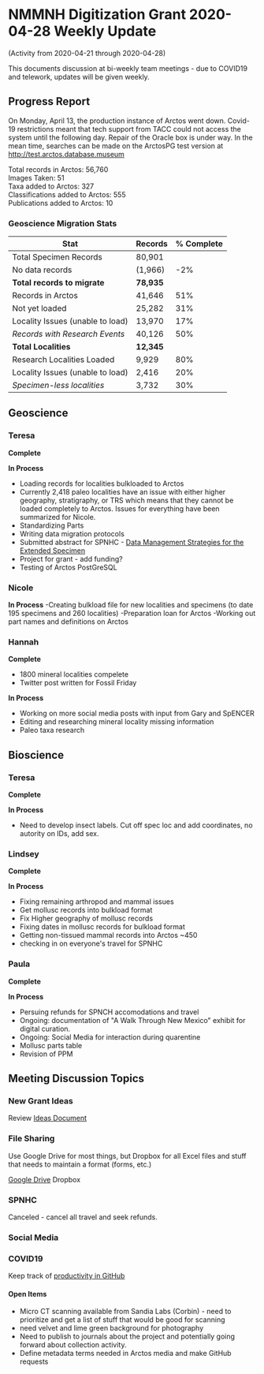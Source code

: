 # NMMNH Digitization Grant 2020-04-28 Weekly Update
(Activity from 2020-04-21 through 2020-04-28)

This documents discussion at bi-weekly team meetings - due to COVID19 and telework, updates will be given weekly.

## Progress Report

On Monday, April 13, the production instance of Arctos went down. Covid-19 restrictions meant that tech support from TACC could not access the system until the following day. Repair of the Oracle box is under way. In the mean time, searches can be made on the ArctosPG test version at http://test.arctos.database.museum

Total records in Arctos: 56,760  
Images Taken: 51  
Taxa added to Arctos: 327  
Classifications added to Arctos: 555  
Publications added to Arctos: 10  

### Geoscience Migration Stats  

Stat | Records	| % Complete 
-- | -- | --
Total Specimen Records	| 80,901 |	
No data records	| (1,966)	| -2% | 
**Total records to migrate**	| **78,935** | 	
Records in Arctos	| 41,646 |	51%
Not yet loaded	| 25,282 |	31%
Locality Issues (unable to load)	| 13,970 |	17%
*Records with Research Events*	| 40,126 |	50%
**Total Localities**	| **12,345** |	
Research Localities Loaded	| 9,929 |	80%
Locality Issues (unable to load)	| 2,416 |	20%
*Specimen-less localities*	| 3,732 |	30%



## Geoscience
### Teresa
**Complete**
 
 
**In Process**
 - Loading records for localities bulkloaded to Arctos
 - Currently 2,418 paleo localities have an issue with either higher geography, stratigraphy, or TRS which means that they cannot be loaded completely to Arctos. Issues for everything have been summarized for Nicole.
 - Standardizing Parts
 - Writing data migration protocols
 - Submitted abstract for SPNHC - [Data Management Strategies for the Extended Specimen](https://github.com/ArctosDB/SPNHC/issues/33#issuecomment-586483125)
 - Project for grant - add funding?
 - Testing of Arctos PostGreSQL
  
### Nicole

 **In Process**
-Creating bulkload file for new localities and specimens (to date 195 specimens and 260 localities)
-Preparation loan for Arctos
-Working out part names and definitions on Arctos

### Hannah
**Complete**
 - 1800 mineral localities compelete 
 - Twitter post written for Fossil Friday

**In Process**
 - Working on more social media posts with input from Gary and SpENCER
 - Editing and researching mineral locality missing information
 - Paleo taxa research
 
## Bioscience
### Teresa
**Complete**

**In Process**
 - Need to develop insect labels. Cut off spec loc and add coordinates, no autority on IDs, add sex.

 
### Lindsey
**Complete**


**In Process**
 - Fixing remaining arthropod and mammal issues
 - Get mollusc records into bulkload format
 - Fix Higher geography of mollusc records
 - Fixing dates in mollusc records for bulkload format
 - Getting non-tissued mammal records into Arctos ~450
 - checking in on everyone's travel for SPNHC
  
### Paula
**Complete**


**In Process**
- Persuing refunds for SPNCH accomodations and travel 
 - Ongoing: documentation of "A Walk Through New Mexico" exhibit for digital curation.
 - Ongoing: Social Media for interaction during quarentine
 - Mollusc parts table
 - Revision of PPM
 
## Meeting Discussion Topics

### New Grant Ideas
Review [Ideas Document](https://drive.google.com/open?id=1XIoWyDddDmCqZubPN19NDKZvFQbW0T151vaRyJZQ3bw)

### File Sharing
Use Google Drive for most things, but Dropbox for all Excel files and stuff that needs to maintain a format (forms, etc.)

[Google Drive](https://drive.google.com/open?id=1Fol3x_1L2UOc0PoMQKS7ldOrofJACL09)
Dropbox

### SPNHC

Canceled - cancel all travel and seek refunds.

### Social Media


### COVID19

Keep track of [productivity in GitHub](https://github.com/ArctosDB/data-migration/tree/master/NMMNH/Telework)

#### Open Items
- Micro CT scanning available from Sandia Labs (Corbin) - need to prioritize and get a list of stuff that would be good for scanning
- need velvet and lime green background for photography
- Need to publish to journals about the project and potentially going forward about collection activity.
- Define metadata terms needed in Arctos media and make GitHub requests
